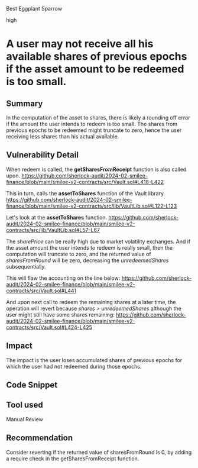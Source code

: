 Best Eggplant Sparrow

high

# A user may not receive all his available shares of previous epochs if the asset amount to be redeemed is too small.

## Summary
In the computation of the asset to shares, there is likely a rounding off error if the amount the user intends to redeem is too small. The shares from previous epochs to be redeemed might truncate to zero, hence the user receiving less shares than his actual available.

## Vulnerability Detail
When redeem is called, the **getSharesFromReceipt** function is also called upon.
https://github.com/sherlock-audit/2024-02-smilee-finance/blob/main/smilee-v2-contracts/src/Vault.sol#L418-L422

This in turn, calls the **assetToShares** function of the Vault library. 
https://github.com/sherlock-audit/2024-02-smilee-finance/blob/main/smilee-v2-contracts/src/lib/VaultLib.sol#L122-L123

Let's look at the **assetToShares** function. 
https://github.com/sherlock-audit/2024-02-smilee-finance/blob/main/smilee-v2-contracts/src/lib/VaultLib.sol#L57-L67

The _sharePrice_ can be really high due to market volatility exchanges. And if the asset amount the user intends to redeem is really small, then the computation will truncate to zero, and the returned value of _sharesFromRound_ will be zero, decreasing the _unredeemedShares_ subsequentially. 

This will flaw the accounting on the line below:
https://github.com/sherlock-audit/2024-02-smilee-finance/blob/main/smilee-v2-contracts/src/Vault.sol#L441

And upon next call to redeem the remaining shares at a later time, the operation will revert because _shares > unredeemedShares_ although the user might still have some shares remaining:
https://github.com/sherlock-audit/2024-02-smilee-finance/blob/main/smilee-v2-contracts/src/Vault.sol#L424-L425
 

## Impact
The impact is the user loses accumulated shares of previous epochs for which the user had not redeemed during those epochs. 

## Code Snippet

## Tool used

Manual Review

## Recommendation
Consider reverting if the returned value of sharesFromRound is 0, by adding a require check in the getSharesFromReceipt function. 